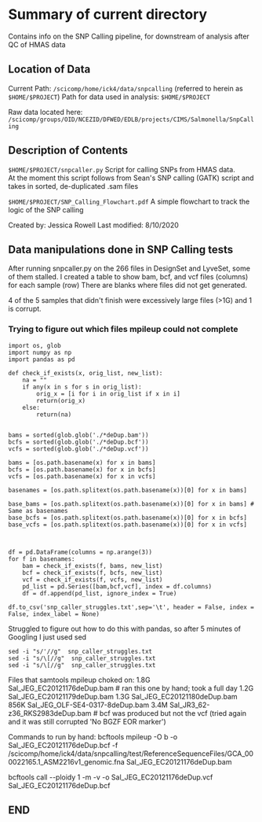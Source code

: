 # Summary of current directory

Contains info on the SNP Calling pipeline, for downstream of analysis after QC of HMAS data

## Location of Data

Current Path: `/scicomp/home/ick4/data/snpcalling`  (referred to herein as `$HOME/$PROJECT`)
Path for data used in analysis: `$HOME/$PROJECT`

Raw data located here: `/scicomp/groups/OID/NCEZID/DFWED/EDLB/projects/CIMS/Salmonella/SnpCalling`



## Description of Contents

`$HOME/$PROJECT/snpcaller.py`
Script for calling SNPs from HMAS data.  
At the moment this script follows from Sean's SNP calling (GATK) script and takes in sorted, de-duplicated .sam files

`$HOME/$PROJECT/SNP_Calling_Flowchart.pdf`
A simple flowchart to track the logic of the SNP calling
	
Created by: Jessica Rowell
Last modified: 8/10/2020

		
## Data manipulations done in SNP Calling tests

After running snpcaller.py on the 266 files in DesignSet and LyveSet, some of them stalled.
I created a table to show bam, bcf, and vcf files (columns) for each sample (row)
There are blanks where files did not get generated.

4 of the 5 samples that didn't finish were excessively large files (>1G) and 1 is corrupt.

### Trying to figure out which files mpileup could not complete

```
import os, glob
import numpy as np
import pandas as pd

def check_if_exists(x, orig_list, new_list):
	na = ""
	if any(x in s for s in orig_list):
		orig_x = [i for i in orig_list if x in i]
		return(orig_x)
	else:
		return(na)


bams = sorted(glob.glob('./*deDup.bam'))
bcfs = sorted(glob.glob('./*deDup.bcf'))
vcfs = sorted(glob.glob('./*deDup.vcf'))

bams = [os.path.basename(x) for x in bams]
bcfs = [os.path.basename(x) for x in bcfs]
vcfs = [os.path.basename(x) for x in vcfs]

basenames = [os.path.splitext(os.path.basename(x))[0] for x in bams]

base_bams = [os.path.splitext(os.path.basename(x))[0] for x in bams] # Same as basenames
base_bcfs = [os.path.splitext(os.path.basename(x))[0] for x in bcfs]
base_vcfs = [os.path.splitext(os.path.basename(x))[0] for x in vcfs]



df = pd.DataFrame(columns = np.arange(3))
for f in basenames:
	bam = check_if_exists(f, bams, new_list)
	bcf = check_if_exists(f, bcfs, new_list)
	vcf = check_if_exists(f, vcfs, new_list)
	pd_list = pd.Series([bam,bcf,vcf], index = df.columns)
	df = df.append(pd_list, ignore_index = True)

df.to_csv('snp_caller_struggles.txt',sep='\t', header = False, index = False, index_label = None)
```

Struggled to figure out how to do this with pandas, so after 5 minutes of Googling I just used sed

```
sed -i "s/'//g"  snp_caller_struggles.txt
sed -i "s/\[//g"  snp_caller_struggles.txt
sed -i "s/\[//g"  snp_caller_struggles.txt
```

Files that samtools mpileup choked on:
1.8G	Sal_JEG_EC20121176deDup.bam # ran this one by hand; took a full day
1.2G	Sal_JEG_EC20121179deDup.bam
1.3G	Sal_JEG_EC20121180deDup.bam
856K	Sal_JEG_OLF-SE4-0317-8deDup.bam
3.4M	Sal_JR3_62-z36_RKS2983deDup.bam # bcf was produced but not the vcf (tried again and it was still corrupted 'No BGZF EOR marker')

Commands to run by hand:
bcftools mpileup -O b -o Sal_JEG_EC20121176deDup.bcf -f /scicomp/home/ick4/data/snpcalling/test/ReferenceSequenceFiles/GCA_000022165.1_ASM2216v1_genomic.fna Sal_JEG_EC20121176deDup.bam

bcftools call --ploidy 1 -m -v -o Sal_JEG_EC20121176deDup.vcf Sal_JEG_EC20121176deDup.bcf

## END 
